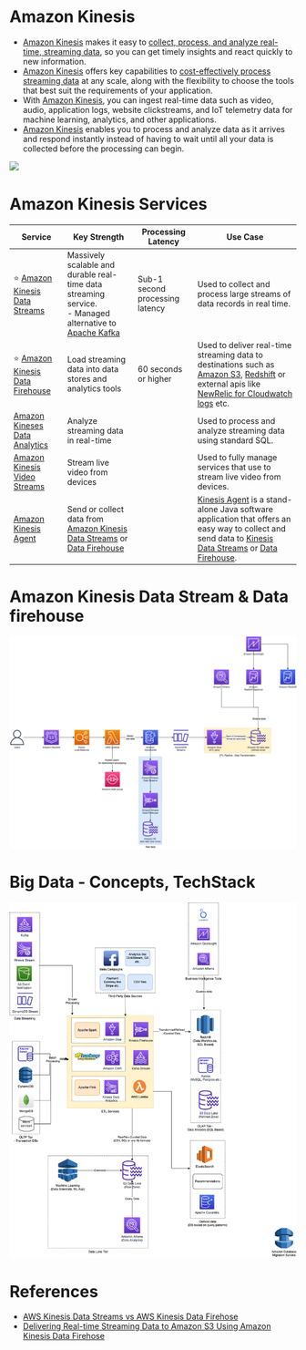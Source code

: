 # Amazon Kinesis
- [Amazon Kinesis](https://aws.amazon.com/kinesis/) makes it easy to [collect, process, and analyze real-time, streaming data](../../../../../1_HLDDesignComponents/5_BigDataComponents/ETLServices/StreamProcessing/Readme.md), so you can get timely insights and react quickly to new information.
- [Amazon Kinesis]() offers key capabilities to [cost-effectively process streaming data](../../../../../1_HLDDesignComponents/5_BigDataComponents/ETLServices/StreamProcessing/Readme.md) at any scale, along with the flexibility to choose the tools that best suit the requirements of your application. 
- With [Amazon Kinesis](), you can ingest real-time data such as video, audio, application logs, website clickstreams, and IoT telemetry data for machine learning, analytics, and other applications. 
- [Amazon Kinesis]() enables you to process and analyze data as it arrives and respond instantly instead of having to wait until all your data is collected before the processing can begin.

![](https://k21academy.com/wp-content/uploads/2020/12/2020-12-12-13_15_47-AWS-Certified-Solutions-Architect-Slides-v3.5.pdf-Personal-Microsoft%E2%80%8B-Edge.png)

# Amazon Kinesis Services

| Service                                                                                               | Key Strength                                                                                                                                                                        | Processing Latency              | Use Case                                                                                                                                                                                                                                                                                                                                              |
|-------------------------------------------------------------------------------------------------------|-------------------------------------------------------------------------------------------------------------------------------------------------------------------------------------|---------------------------------|-------------------------------------------------------------------------------------------------------------------------------------------------------------------------------------------------------------------------------------------------------------------------------------------------------------------------------------------------------|
| :star: [Amazon Kinesis Data Streams](../../../../5_MessageBrokerServices/AmazonKinesisDataStreams.md) | Massively scalable and durable real-time data streaming service.<br/>- Managed alternative to [Apache Kafka](../../../../../1_HLDDesignComponents/4_MessageBrokers/Kafka/Readme.md) | Sub-1 second processing latency | Used to collect and process large streams of data records in real time.                                                                                                                                                                                                                                                                               |
| :star: [Amazon Kinesis Data Firehouse](AmazonKinesisDataFirehouse.md)                                 | Load streaming data into data stores and analytics tools                                                                                                                            | 60 seconds or higher            | Used to deliver real-time streaming data to destinations such as [Amazon S3](../../../../7_StorageServices/3_ObjectStorageS3/Readme.md), [Redshift](../../../StorageDBs/DataWarehouse/AmazonRedshift.md) or external apis like [NewRelic for Cloudwatch logs](https://docs.aws.amazon.com/AmazonCloudWatch/latest/logs/SubscriptionFilters.html) etc. |
| [Amazon Kineses Data Analytics](../../../DataAnalytics/AmazonKinesisDataAnalytics.md)                 | Analyze streaming data in real-time                                                                                                                                                 |                                 | Used to process and analyze streaming data using standard SQL.                                                                                                                                                                                                                                                                                        |
| [Amazon Kinesis Video Streams](https://aws.amazon.com/kinesis/video-streams)                          | Stream live video from devices                                                                                                                                                      |                                 | Used to fully manage services that use to stream live video from devices.                                                                                                                                                                                                                                                                             |
| [Amazon Kinesis Agent](https://docs.aws.amazon.com/streams/latest/dev/writing-with-agents.html)       | Send or collect data from [Amazon Kinesis Data Streams](../../../../5_MessageBrokerServices/AmazonKinesisDataStreams.md) or [Data Firehouse](AmazonKinesisDataFirehouse.md)         |                                 | [Kinesis Agent](https://docs.aws.amazon.com/streams/latest/dev/writing-with-agents.html) is a stand-alone Java software application that offers an easy way to collect and send data to [Kinesis Data Streams](../../../../5_MessageBrokerServices/AmazonKinesisDataStreams.md) or [Data Firehouse](AmazonKinesisDataFirehouse.md).                   |

# Amazon Kinesis Data Stream & Data firehouse

![](../../../../../3_HLDDesignProblems/AWSStreamProcessingUsingGlueAndS3/AWS-Stream-Processing-Using-Glue-&-S3.png)

# Big Data - Concepts, TechStack

![](../../../../../1_HLDDesignComponents/5_BigDataComponents/BigData-ETL-OLTP-OLAP-DataLake.png)

# References
- [AWS Kinesis Data Streams vs AWS Kinesis Data Firehose](https://www.whizlabs.com/blog/aws-kinesis-data-streams-vs-aws-kinesis-data-firehose/)
- [Delivering Real-time Streaming Data to Amazon S3 Using Amazon Kinesis Data Firehose](https://towardsdatascience.com/delivering-real-time-streaming-data-to-amazon-s3-using-amazon-kinesis-data-firehose-2cda5c4d1efe)